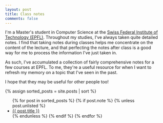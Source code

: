 ```yaml
---
layout: post
title: Class notes
comments: false
---
```


I'm a Master's student in Computer Science at the [Swiss Federal Institute of Technology (EPFL)](https://epfl.ch/). Throughout my studies, I've always taken quite detailed notes. I find that taking notes during classes helps me concentrate on the content of the lecture, and that perfecting the notes after class is a good way for me to process the information I've just taken in. 

As such, I've accumulated a collection of fairly comprehensive notes for a few courses at EPFL. To me, they're a useful resource for when I want to refresh my memory on a topic that I've seen in the past.

I hope that they may be useful for other people too!

{% assign sorted_posts = site.posts | sort %}
<ul>
{% for post in sorted_posts %}
	{% if post.note %}
    {% unless post.unlisted %}        
            <li>
                <a href="{{ post.url }}">{{ post.title }}</a>
            </li>
    {% endunless %}
    {% endif %}
{% endfor %}
</ul>
